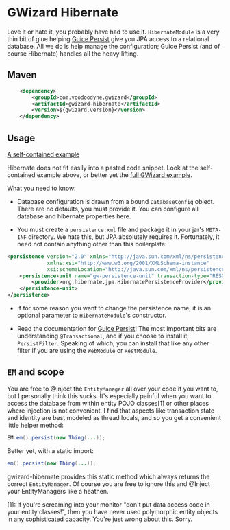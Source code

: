# GWizard Hibernate

Love it or hate it, you probably have had to use it. `HibernateModule` is a very thin bit of glue helping
[Guice Persist](https://github.com/google/guice/wiki/GuicePersist) give you JPA access to a relational database.
All we do is help manage the configuration; Guice Persist (and of course Hibernate) handles all the heavy lifting.

## Maven

```xml
	<dependency>
		<groupId>com.voodoodyne.gwizard</groupId>
		<artifactId>gwizard-hibernate</artifactId>
		<version>${gwizard.version}</version>
	</dependency>
```

## Usage

[A self-contained example](src/test/java/com/voodoodyne/gwizard/hibernate/example/HibernateModuleExample.java)

Hibernate does not fit easily into a pasted code snippet. Look at the self-contained example above, or
better yet the [full GWizard example](https://github.com/stickfigure/gwizard-example).

What you need to know:

* Database configuration is drawn from a bound `DatabaseConfig` object. There are no defaults, you must provide it.
You can configure all database and hibernate properties here.

* You must create a `persistence.xml` file and package it in your jar's `META-INF` directory. We hate this, but JPA
absolutely requires it. Fortunately, it need not contain anything other than this boilerplate:

```xml
<persistence version="2.0" xmlns="http://java.sun.com/xml/ns/persistence"
			 xmlns:xsi="http://www.w3.org/2001/XMLSchema-instance"
			 xsi:schemaLocation="http://java.sun.com/xml/ns/persistence http://java.sun.com/xml/ns/persistence/persistence_2_0.xsd">
	<persistence-unit name="gw-persistence-unit" transaction-type="RESOURCE_LOCAL">
		<provider>org.hibernate.jpa.HibernatePersistenceProvider</provider>
	</persistence-unit>
</persistence>
```

* If for some reason you want to change the persistence name, it is an optional parameter to `HibernateModule`'s constructor.

* Read the documentation for [Guice Persist](https://github.com/google/guice/wiki/GuicePersist)! The most important
bits are understanding `@Transactional`, and if you choose to install it, `PersistFilter`. Speaking of which, you can
install that like any other filter if you are using the `WebModule` or `RestModule`.

## `EM` and scope

You are free to @Inject the `EntityManager` all over your code if you want to, but I personally think this sucks.
It's especially painful when you want to access the database from within entity POJO classes[1] or other places
where injection is not convenient. I find that aspects like transaction state and identity are best modeled as thread
locals, and so you get a convenient little helper method:

```java
EM.em().persist(new Thing(...));
```
Better yet, with a static import:
```java
em().persist(new Thing(...));
```

gwizard-hibernate provides this static method which always returns the correct `EntityManager`. Of course you
are free to ignore this and @Inject your EntityManagers like a heathen.

[1]: If you're screaming into your monitor "don't put data access code in your entity classes!", then you
have never used polymorphic entity objects in any sophisticated capacity. You're just wrong about this. Sorry.
